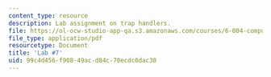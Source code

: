 ```yaml
---
content_type: resource
description: Lab assignment on trap handlers.
file: https://ol-ocw-studio-app-qa.s3.amazonaws.com/courses/6-004-computation-structures-spring-2009/99c4d456f90849acd84c70ecdc0dac30_MIT6_004s09_lab07.pdf
file_type: application/pdf
resourcetype: Document
title: 'Lab #7'
uid: 99c4d456-f908-49ac-d84c-70ecdc0dac30
---
```

